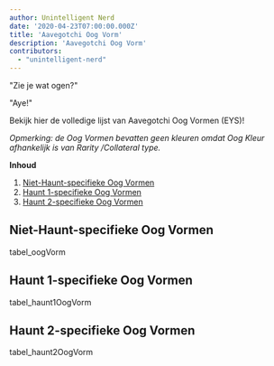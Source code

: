 ```yaml
---
author: Unintelligent Nerd
date: '2020-04-23T07:00:00.000Z'
title: 'Aavegotchi Oog Vorm'
description: 'Aavegotchi Oog Vorm'
contributors:
  - "unintelligent-nerd"
---
```


"Zie je wat ogen?"

"Aye!"

Bekijk hier de volledige lijst van Aavegotchi Oog Vormen (EYS)!

*Opmerking: de Oog Vormen bevatten geen kleuren omdat Oog Kleur afhankelijk is van Rarity /Collateral type.*

<div class="contentsBox">

**Inhoud**

<ol>
<li><a href=#non-haunt-specific-eye-shapes>Niet-Haunt-specifieke Oog Vormen</a></li>
<li><a href=#haunt-1-specific-eye-shapes>Haunt 1-specifieke Oog Vormen</a></li>
<li><a href=#haunt-2-specific-eye-shapes>Haunt 2-specifieke Oog Vormen</a></li>
</ol>

</div>

## Niet-Haunt-specifieke Oog Vormen

tabel_oogVorm

## Haunt 1-specifieke Oog Vormen

tabel_haunt1OogVorm


## Haunt 2-specifieke Oog Vormen

tabel_haunt2OogVorm
